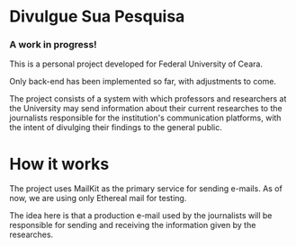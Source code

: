# Divulgue Sua Pesquisa
### A work in progress!

This is a personal project developed for Federal University of Ceara.

Only back-end has been implemented so far, with adjustments to come.

The project consists of a system with which professors and researchers at the University may send information about their current researches to the journalists responsible for the institution's communication platforms, with the intent of divulging their findings to the general public.

# How it works
The project uses MailKit as the primary service for sending e-mails. As of now, we are using only Ethereal mail for testing.

The idea here is that a production e-mail used by the journalists will be responsible for sending and receiving the information given by the researches.

